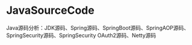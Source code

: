 # JavaSourceCode
Java源码分析：JDK源码、Spring源码、SpringBoot源码、SpringAOP源码、SpringSecurity源码、SpringSecurity OAuth2源码、Netty源码
